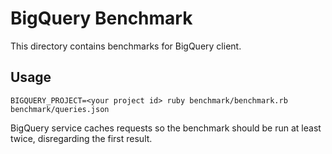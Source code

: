 # BigQuery Benchmark
This directory contains benchmarks for BigQuery client.

## Usage
`BIGQUERY_PROJECT=<your project id> ruby benchmark/benchmark.rb benchmark/queries.json`

BigQuery service caches requests so the benchmark should be run
at least twice, disregarding the first result.

